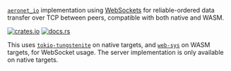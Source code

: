 [`aeronet_io`] implementation using [WebSockets] for reliable-ordered data transfer over TCP between peers, compatible with both native and WASM.

[![crates.io](https://img.shields.io/crates/v/aeronet_websocket.svg)](https://crates.io/crates/aeronet_websocket)
[![docs.rs](https://img.shields.io/docsrs/aeronet_websocket)](https://docs.rs/aeronet_websocket)

This uses [`tokio-tungstenite`] on native targets, and [`web-sys`] on WASM targets, for WebSocket usage. The server implementation is only available on native targets.

[`aeronet_io`]: https://docs.rs/aeronet_io
[WebSockets]: https://web.dev/articles/websockets-basics
[`tokio-tungstenite`]: https://docs.rs/tokio-tungstenite
[`web-sys`]: https://docs.rs/web-sys
